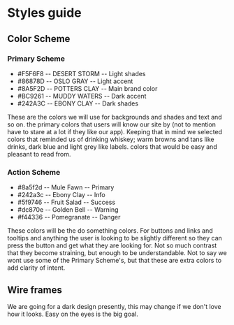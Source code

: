 # Styles guide

## Color Scheme

### Primary Scheme

- #F5F6F8 -- DESERT STORM -- Light shades
- #86878D -- OSLO GRAY -- Light accent
- #8A5F2D -- POTTERS CLAY -- Main brand color
- #BC9261 -- MUDDY WATERS -- Dark accent
- #242A3C -- EBONY CLAY -- Dark shades

These are the colors we will use for backgrounds and shades and text and so on. the primary colors that users will know our site by (not to mention have to stare at a lot if they like our app). Keeping that in mind we selected colors that reminded us of drinking whiskey; warm browns and tans like drinks, dark blue and light grey like labels. colors that would be easy and pleasant to read from.

### Action Scheme

- #8a5f2d -- Mule Fawn -- Primary
- #242a3c -- Ebony Clay -- Info
- #5f9746 -- Fruit Salad -- Success
- #dc870e -- Golden Bell -- Warning
- #f44336 -- Pomegranate -- Danger

These colors will be the do something colors. For buttons and links and tooltips and anything the user is looking to be slightly different so they can press the button and get what they are looking for. Not so much contrast that they become straining, but enough to be understandable. Not to say we wont use some of the Primary Scheme's, but that these are extra colors to add clarity of intent.

## Wire frames

We are going for a dark design presently, this may change if we don't love how it looks. Easy on the eyes is the big goal.